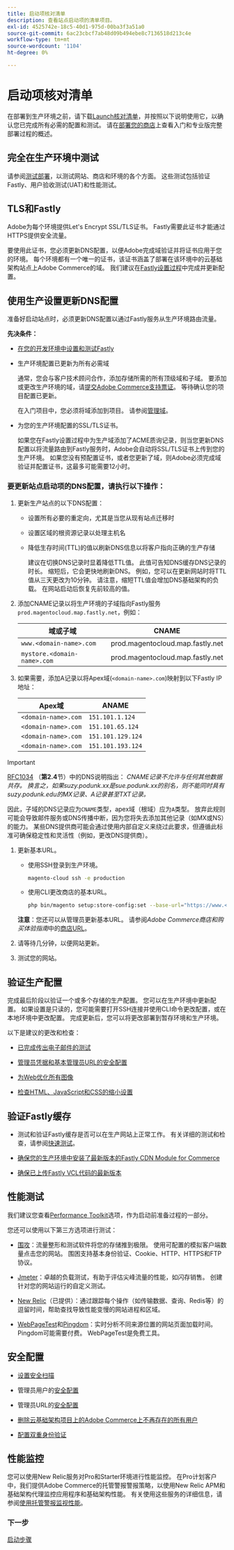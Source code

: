 ```yaml
---
title: 启动项核对清单
description: 查看站点启动项的清单项目。
exl-id: 4525742e-18c5-40d1-975d-00ba3f3a51a0
source-git-commit: 6ac23cbcf7ab48d09b494ebe8c7136518d213c4e
workflow-type: tm+mt
source-wordcount: '1104'
ht-degree: 0%

---
```


# 启动项核对清单

在部署到生产环境之前，请下载[Launch核对清单](../../assets/adobe-commerce-cloud-prelaunch-checklist.pdf)，并按照以下说明使用它，以确认您已完成所有必需的配置和测试。 请在[部署您的商店](../deploy/staging-production.md)上查看入门和专业版完整部署过程的概述。

## 完全在生产环境中测试

请参阅[测试部署](../test/staging-and-production.md)，以测试网站、商店和环境的各个方面。 这些测试包括验证Fastly、用户验收测试(UAT)和性能测试。

## TLS和Fastly

Adobe为每个环境提供Let&#39;s Encrypt SSL/TLS证书。 Fastly需要此证书才能通过HTTPS提供安全流量。

要使用此证书，您必须更新DNS配置，以便Adobe完成域验证并将证书应用于您的环境。 每个环境都有一个唯一的证书，该证书涵盖了部署在该环境中的云基础架构站点上Adobe Commerce的域。 我们建议在[Fastly设置过程](../cdn/fastly-configuration.md)中完成并更新配置。

## 使用生产设置更新DNS配置

准备好启动站点时，必须更新DNS配置以通过Fastly服务从生产环境路由流量。

**先决条件：**

- [在您的开发环境中设置和测试Fastly](../cdn/fastly-configuration.md#)

- 生产环境配置已更新为所有必需域

  通常，您会与客户技术顾问合作，添加存储所需的所有顶级域和子域。 要添加或更改生产环境的域，请[提交Adobe Commerce支持票证](https://support.magento.com/hc/en-us/articles/360019088251)。 等待确认您的项目配置已更新。

  在入门项目中，您必须将域添加到项目。 请参阅[管理域](../cdn/fastly-custom-cache-configuration.md#manage-domains)。

- 为您的生产环境配置的SSL/TLS证书。

  如果您在Fastly设置过程中为生产域添加了ACME质询记录，则当您更新DNS配置以将流量路由到Fastly服务时，Adobe会自动将SSL/TLS证书上传到您的生产环境。 如果您没有预配置证书，或者您更新了域，则Adobe必须完成域验证并配置证书，这最多可能需要12小时。

### 要更新站点启动项的DNS配置，请执行以下操作：

1. 更新生产站点的以下DNS配置：

   - 设置所有必要的重定向，尤其是当您从现有站点迁移时

   - 设置区域的根资源记录以处理主机名

   - 降低生存时间(TTL)的值以刷新DNS信息以将客户指向正确的生产存储

     建议在切换DNS记录时显着降低TTL值。 此值可告知DNS缓存DNS记录的时长。 缩短后，它会更快地刷新DNS。 例如，您可以在更新网站时将TTL值从三天更改为10分钟。 请注意，缩短TTL值会增加DNS基础架构的负载。 在网站启动后恢复先前较高的值。


1. 添加CNAME记录以将生产环境的子域指向Fastly服务`prod.magentocloud.map.fastly.net`，例如：

   | 域或子域 | CNAME |
   | ----------------------- | -------------------------------- |
   | `www.<domain-name>.com` | prod.magentocloud.map.fastly.net |
   | `mystore.<domain-name>.com` | prod.magentocloud.map.fastly.net |

1. 如果需要，添加A记录以将Apex域(`<domain-name>.com`)映射到以下Fastly IP地址：

   | Apex域 | ANAME |
   | --------------- | ----------------- |
   | `<domain-name>.com` | `151.101.1.124` |
   | `<domain-name>.com` | `151.101.65.124` |
   | `<domain-name>.com` | `151.101.129.124` |
   | `<domain-name>.com` | `151.101.193.124` |

>[!IMPORTANT]
>
>[RFC1034](https://www.rfc-editor.org/rfc/rfc1912) （**第2.4**节）中的DNS说明指出：
>_CNAME记录不允许与任何其他数据共存。 换言之，如果suzy.podunk.xx是sue.podunk.xx的别名，则不能同时具有suzy.podunk.edu的MX记录、A记录甚至TXT记录。_
>
>因此，子域的DNS记录应为`CNAME`类型，apex域（根域）应为`A`类型。 放弃此规则可能会导致邮件服务或DNS传播中断，因为您将失去添加其他记录（如MX或NS）的能力。 某些DNS提供商可能会通过使用内部自定义来绕过此要求，但遵循此标准可确保稳定性和灵活性（例如，更改DNS提供商）。

1. 更新基本URL。

   - 使用SSH登录到生产环境。

     ```bash
     magento-cloud ssh -e production
     ```

   - 使用CLI更改商店的基本URL。

     ```bash
     php bin/magento setup:store-config:set --base-url="https://www.<domain-name>.com/"
     ```

   **注意**：您还可以从管理员更新基本URL。 请参阅&#x200B;_Adobe Commerce商店和购买体验指南_&#x200B;中的[商店URL](https://experienceleague.adobe.com/docs/commerce-admin/stores-sales/site-store/store-urls.html)。

1. 请等待几分钟，以便网站更新。

1. 测试您的网站。

## 验证生产配置

完成最后阶段以验证一个或多个存储的生产配置。 您可以在生产环境中更新配置。 如果设置是只读的，您可能需要打开SSH连接并使用CLI命令更改配置，或在本地环境中更改配置。 完成更新后，您可以将更改部署到暂存环境和生产环境。

以下是建议的更改和检查：

- [已完成传出电子邮件的测试](../project/outgoing-emails.md)

- [管理员凭据和基本管理员URL的安全配置](https://experienceleague.adobe.com/en/docs/commerce-admin/systems/security/security-admin)

- [为Web优化所有图像](../cdn/fastly-image-optimization.md)

- [检查HTML、JavaScript和CSS的缩小设置](../deploy/static-content.md)

## 验证Fastly缓存

- 测试和验证Fastly缓存是否可以在生产网站上正常工作。 有关详细的测试和检查，请参阅[快速测试](../test/staging-and-production.md#check-fastly-caching)。

- [确保您的生产环境中安装了最新版本的Fastly CDN Module for Commerce](../cdn/fastly-configuration.md#upgrade-the-fastly-module)

- [确保已上传Fastly VCL代码的最新版本](../cdn/fastly-configuration.md#upload-vcl-to-fastly)

## 性能测试

我们建议您查看[Performance Toolkit](https://github.com/magento/magento2/tree/2.4/setup/performance-toolkit)选项，作为启动前准备过程的一部分。

您还可以使用以下第三方选项进行测试：

- [围攻](https://www.joedog.org/siege-home/)：流量整形和测试软件将您的存储推到极限。 使用可配置的模拟客户端数量点击您的网站。 围困支持基本身份验证、Cookie、HTTP、HTTPS和FTP协议。

- [Jmeter](https://jmeter.apache.org/)：卓越的负载测试，有助于评估尖峰流量的性能，如闪存销售。 创建针对您的网站运行的自定义测试。

- [New Relic](https://support.newrelic.com/s/)（已提供）：通过跟踪每个操作（如传输数据、查询、Redis等）的逗留时间，帮助查找导致性能变慢的网站进程和区域。

- [WebPageTest](https://www.webpagetest.org/)和[Pingdom](https://www.pingdom.com/)：实时分析不同来源位置的网站页面加载时间。 Pingdom可能需要付费。 WebPageTest是免费工具。

## 安全配置

- [设置安全扫描](overview.md#set-up-the-security-scan-tool)

- 管理员用户的[安全配置](https://experienceleague.adobe.com/en/docs/commerce-admin/systems/security/security-admin)

- 管理员URL的[安全配置](https://experienceleague.adobe.com/en/docs/commerce-admin/stores-sales/site-store/store-urls#use-a-custom-admin-url)

- [删除云基础架构项目上的Adobe Commerce上不再存在的所有用户](../project/user-access.md)

- [配置双重身份验证](https://developer.adobe.com/commerce/testing/functional-testing-framework/two-factor-authentication/)

## 性能监控

您可以使用New Relic服务对Pro和Starter环境进行性能监控。 在Pro计划客户中，我们提供Adobe Commerce的托管警报警报策略，以使用New Relic APM和基础架构代理监控应用程序和基础架构性能。 有关使用这些服务的详细信息，请参阅[使用托管警报监视性能](../monitor/investigate-performance.md#monitor-performance-with-managed-alerts)。

### 下一步

[启动步骤](steps.md)

